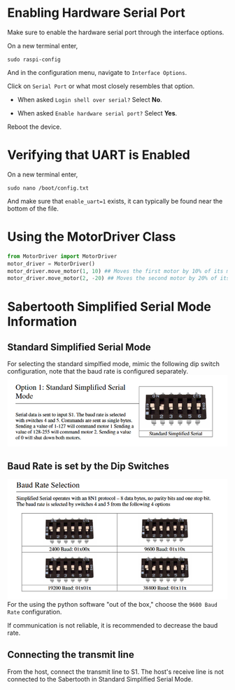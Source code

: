 # Enabling Hardware Serial Port
Make sure to enable the hardware serial port through the interface options.

On a new terminal enter,
```
sudo raspi-config
```

And in the configuration menu, navigate to ```Interface Options```.

Click on ```Serial Port``` or what most closely resembles that option.

* When asked ```Login shell over serial?``` Select <strong>No</strong>.

* When asked ```Enable hardware serial port?``` Select <strong>Yes</strong>.

Reboot the device.

# Verifying that UART is Enabled

On a new terminal enter,
```
sudo nano /boot/config.txt
```

And make sure that ```enable_uart=1``` exists, it can typically be found near the bottom of the file.

# Using the MotorDriver Class
```python
from MotorDriver import MotorDriver
motor_driver = MotorDriver()
motor_driver.move_motor(1, 10) ## Moves the first motor by 10% of its maximum RPM.
motor_driver.move_motor(2, -20) ## Moves the second motor by 20% of its maximum RPM in the inverse direction.
```

# Sabertooth Simplified Serial Mode Information
## Standard Simplified Serial Mode
For selecting the standard simplfied mode, mimic the following dip switch configuration, note that the baud rate is configured separately.
![alt text](<Standard Simplified Serial Mode.png>)

## Baud Rate is set by the Dip Switches
![alt text](<Baud Rate.png>)
For the using the python software "out of the box," choose the ```9600 Baud Rate``` configuration.

If communication is not reliable, it is recommended to decrease the baud rate.

## Connecting the transmit line
From the host, connect the transmit line to S1. The host's receive line is not connected to the Sabertooth in Standard Simplified Serial Mode.